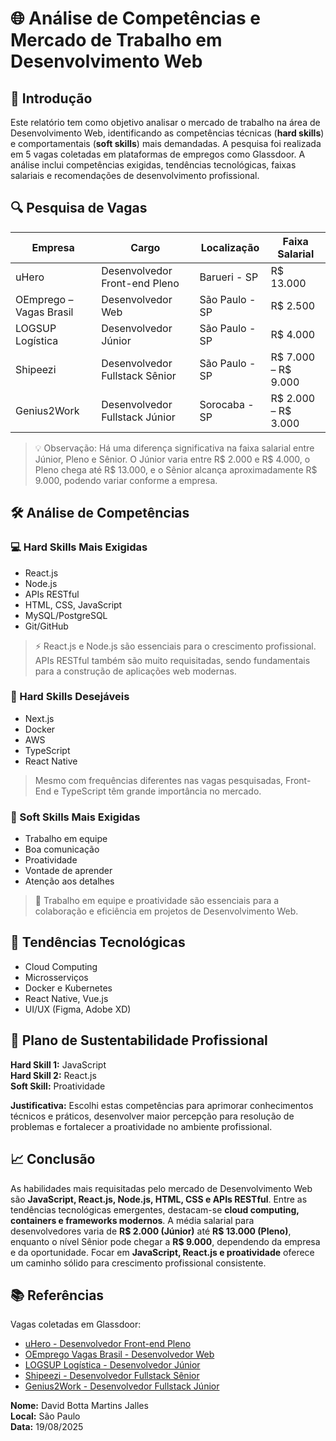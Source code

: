 # 🌐 Análise de Competências e Mercado de Trabalho em Desenvolvimento Web

## 📘 Introdução
Este relatório tem como objetivo analisar o mercado de trabalho na área de Desenvolvimento Web, identificando as competências técnicas (**hard skills**) e comportamentais (**soft skills**) mais demandadas. A pesquisa foi realizada em 5 vagas coletadas em plataformas de empregos como Glassdoor. A análise inclui competências exigidas, tendências tecnológicas, faixas salariais e recomendações de desenvolvimento profissional.

## 🔍 Pesquisa de Vagas

| Empresa             | Cargo                         | Localização     | Faixa Salarial         |
|--------------------|-------------------------------|----------------|-----------------------|
| uHero               | Desenvolvedor Front-end Pleno | Barueri - SP   | R$ 13.000             |
| OEmprego – Vagas Brasil | Desenvolvedor Web          | São Paulo - SP | R$ 2.500              |
| LOGSUP Logística    | Desenvolvedor Júnior          | São Paulo - SP | R$ 4.000              |
| Shipeezi            | Desenvolvedor Fullstack Sênior| São Paulo - SP | R$ 7.000 – R$ 9.000   |
| Genius2Work         | Desenvolvedor Fullstack Júnior| Sorocaba - SP  | R$ 2.000 – R$ 3.000   |

> 💡 Observação: Há uma diferença significativa na faixa salarial entre Júnior, Pleno e Sênior. O Júnior varia entre R$ 2.000 e R$ 4.000, o Pleno chega até R$ 13.000, e o Sênior alcança aproximadamente R$ 9.000, podendo variar conforme a empresa.

## 🛠️ Análise de Competências

### 💻 Hard Skills Mais Exigidas
- React.js  
- Node.js  
- APIs RESTful  
- HTML, CSS, JavaScript  
- MySQL/PostgreSQL  
- Git/GitHub  

> ⚡ React.js e Node.js são essenciais para o crescimento profissional. APIs RESTful também são muito requisitadas, sendo fundamentais para a construção de aplicações web modernas.

### 🌟 Hard Skills Desejáveis
- Next.js  
- Docker  
- AWS  
- TypeScript  
- React Native  

> Mesmo com frequências diferentes nas vagas pesquisadas, Front-End e TypeScript têm grande importância no mercado.

### 🧩 Soft Skills Mais Exigidas
- Trabalho em equipe  
- Boa comunicação  
- Proatividade  
- Vontade de aprender  
- Atenção aos detalhes  

> 🤝 Trabalho em equipe e proatividade são essenciais para a colaboração e eficiência em projetos de Desenvolvimento Web.

## 🚀 Tendências Tecnológicas
- Cloud Computing  
- Microsserviços  
- Docker e Kubernetes  
- React Native, Vue.js  
- UI/UX (Figma, Adobe XD)  

## 🎯 Plano de Sustentabilidade Profissional
**Hard Skill 1:** JavaScript  
**Hard Skill 2:** React.js  
**Soft Skill:** Proatividade  

**Justificativa:** Escolhi estas competências para aprimorar conhecimentos técnicos e práticos, desenvolver maior percepção para resolução de problemas e fortalecer a proatividade no ambiente profissional.

## 📈 Conclusão
As habilidades mais requisitadas pelo mercado de Desenvolvimento Web são **JavaScript, React.js, Node.js, HTML, CSS e APIs RESTful**. Entre as tendências tecnológicas emergentes, destacam-se **cloud computing, containers e frameworks modernos**. A média salarial para desenvolvedores varia de **R$ 2.000 (Júnior)** até **R$ 13.000 (Pleno)**, enquanto o nível Sênior pode chegar a **R$ 9.000**, dependendo da empresa e da oportunidade. Focar em **JavaScript, React.js e proatividade** oferece um caminho sólido para crescimento profissional consistente.  

## 📚 Referências
Vagas coletadas em Glassdoor:  
- [uHero - Desenvolvedor Front-end Pleno](https://www.glassdoor.com.br/job-listing/desenvolvedor-front-end-pleno-uhero-JV_IC2464198_KO0,29_KE30,35.htm?jl=1009830185215)  
- [OEmprego Vagas Brasil - Desenvolvedor Web](https://www.glassdoor.com.br/job-listing/desenvolvedor-web-sao-paulo-oemprego-vagas-brasil-JV_IC2479061_KO0,27_KE28,49.htm?jl=1009835875222)  
- [LOGSUP Logística - Desenvolvedor Júnior](https://www.glassdoor.com.br/job-listing/desenvolvedor-j%C3%BAnior-logsup-logistica-e-transportes-JV_IC2479061_KO0,20_KE21,51.htm?jl=1009836709221)  
- [Shipeezi - Desenvolvedor Fullstack Sênior](https://www.glassdoor.com.br/job-listing/desenvolvedor-fullstack-s%C3%AAnior-shipeezi-JV_IC2479061_KO0,30_KE31,39.htm?jl=1009839690579)  
- [Genius2Work - Desenvolvedor Fullstack Júnior](https://www.glassdoor.com.br/job-listing/desenvolvedor-fullstack-jr-genius2work-servicos-JV_IC2475809_KO0,26_KE27,47.htm?jl=1009839279498)  

**Nome:** David Botta Martins Jalles  
**Local:** São Paulo  
**Data:** 19/08/2025
